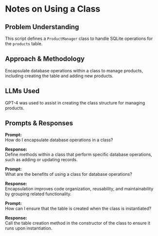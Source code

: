 # Notes on Using a Class

## Problem Understanding
This script defines a `ProductManager` class to handle SQLite operations for the `products` table.

## Approach & Methodology
Encapsulate database operations within a class to manage products, including creating the table and adding new products.

## LLMs Used
GPT-4 was used to assist in creating the class structure for managing products.

## Prompts & Responses
**Prompt:**  
How do I encapsulate database operations in a class?

**Response:**  
Define methods within a class that perform specific database operations, such as adding or updating records.

**Prompt:**  
What are the benefits of using a class for database operations?

**Response:**  
Encapsulation improves code organization, reusability, and maintainability by grouping related functionality.

**Prompt:**  
How can I ensure that the table is created when the class is instantiated?

**Response:**  
Call the table creation method in the constructor of the class to ensure it runs upon instantiation.
